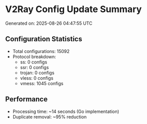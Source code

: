 # V2Ray Config Update Summary
Generated on: 2025-08-26 04:47:55 UTC

## Configuration Statistics
- Total configurations: 15092
- Protocol breakdown:
  - ss: 0 configs
  - ssr: 0 configs
  - trojan: 0 configs
  - vless: 0 configs
  - vmess: 1045 configs

## Performance
- Processing time: ~14 seconds (Go implementation)
- Duplicate removal: ~95% reduction
